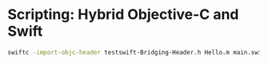 # Scripting: Hybrid Objective-C and Swift

```bash
swiftc -import-objc-header testswift-Bridging-Header.h Hello.m main.swift -o MyApp
```
